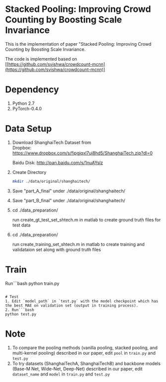 # Stacked Pooling: Improving Crowd Counting by Boosting Scale Invariance

This is the implementation of paper "Stacked Pooling: Improving Crowd Counting by Boosting Scale Invariance.

The code is implemented based on [[https://github.com/svishwa/crowdcount-mcnn](https://github.com/svishwa/crowdcount-mcnn)]

# Dependency
1. Python 2.7
2. PyTorch-0.4.0

# Data Setup
1. Download ShanghaiTech Dataset from   
   Dropbox:   https://www.dropbox.com/s/fipgjqxl7uj8hd5/ShanghaiTech.zip?dl=0
   
   Baidu Disk: http://pan.baidu.com/s/1nuAYslz
2. Create Directory 
   ```bash
   mkdir ./data/original/shanghaitech/  
   ```
3. Save "part_A_final" under ./data/original/shanghaitech/
4. Save "part_B_final" under ./data/original/shanghaitech/
5. cd ./data_preparation/

   run create_gt_test_set_shtech.m in matlab to create ground truth files for test data
6. cd ./data_preparation/

   run create_training_set_shtech.m in matlab to create training and validataion set along with ground truth files

# Train
Run```bash
python train.py
```

# Test
1. Edit `model_path` in `test.py` with the model checkpoint which has the best MAE on validation set (output in training process).   
2. Run```bash   
python test.py 
```

# Note
1. To compare the pooling methods (vanilla pooling, stacked pooling, and multi-kernel pooling) described in our paper,
edit `pool` in `train.py` and `test.py`
2. To try datasets (ShanghaiTechA, ShanghaiTechB) and backbone models (Base-M Net, Wide-Net, Deep-Net) described in our paper,
edit `dataset_name` and `model` in `train.py` and `test.py`



